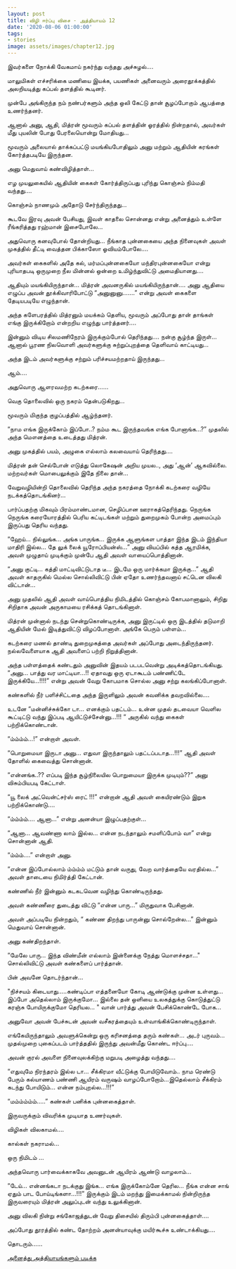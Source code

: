 ```yaml
---
layout: post
title: விழி ஈர்ப்பு விசை - அத்தியாயம் 12
date: '2020-08-06 01:00:00'
tags:
- stories
image: assets/images/chapter12.jpg
---
```

இவர்களை நோக்கி வேகமாய் நகர்ந்து வந்தது அச்சுழல்….

மாலுமிகள் எச்சரிக்கை மணியை இயக்க, பயணிகள் அனைவரும் அரைதூக்கத்தில் அலறியடித்து கப்பல் தளத்தில் கூடினர்.

முன்பே அங்கிருந்த நம் நண்பர்களும் அந்த ஒலி கேட்டு தான் சூழப்போகும் ஆபத்தை உணர்ந்தனர்.

ஆனால் அனு, ஆதி, மித்ரன் மூவரும் கப்பல் தளத்தின் ஓரத்தில் நின்றதால், அவர்கள் மீது புயலின் போது பேரலையொன்று மோதியது…

மூவரும் அலையால் தாக்கப்பட்டு மயங்கியபோதிலும் அனு மற்றும் ஆதியின் கரங்கள் கோர்த்தபடியே இருந்தன.

அனு மெதுவாய் கண்விழித்தாள்…

எழ முயலுகையில் ஆதியின் கைகள் கோர்த்திருப்பது புரிந்து கொஞ்சம் நிம்மதி வந்தது….

கொஞ்சம் நாணமும் அதோடு சேர்ந்திருந்தது…

கூடவே இரவு அவன் பேசியது, இவள் காதலை சொன்னது என்று அனைத்தும் உள்ளே ரீங்கரித்தது ரஹ்மான் இசைபோலே…

அதுவொரு கனவுபோல் தோன்றியது…
நீங்காத புன்னகையை அந்த நினைவுகள் அவள் முகத்தில் தீட்டி வைத்தன பிக்காஸோ ஓவியம்போலே....

அவர்கள் கைகளில் அதே கல், மர்மப்புன்னகையோ மந்திரபுன்னகையோ என்று புரியாதபடி ஒருமுறை நீல மின்னல் ஒன்றை உமிழ்ந்துவிட்டு அமைதியானது….

ஆதியும் மயங்கியிருந்தான்… மித்ரன் அவனருகில் மயங்கியிருந்தான்….
அனு ஆதியை எழுப்ப அவன் தூக்கிவாரிபோட்டு “அனுனுனு…….” என்று அவள் கைகளை தேடியபடியே எழுந்தான்.

அந்த களேபரத்தில் மித்ரனும் மயக்கம் தெளிய, மூவரும் அப்போது தான் தாங்கள் எங்கு இருக்கிறோம் என்றறிய எழுந்து பார்த்தனர்….

இன்னும் விடிய சிலமணிநேரம் இருக்கும்போல் தெரிந்தது…. நன்கு சூழ்ந்த இருள்… ஆனால் பூரண நிலவொளி அவர்களுக்கு சுற்றுப்புறத்தை தெளிவாய் காட்டியது…

அந்த இடம் அவர்களுக்கு சற்றும் பரிச்சயமற்றதாய் இருந்தது…

ஆம்….

அதுவொரு ஆளரவமற்ற கடற்கரை……

வெகு தொலைவில் ஒரு நகரம் தென்படுகிறது…

மூவரும் மிகுந்த குழப்பத்தில் ஆழ்ந்தனர்.

“நாம எங்க இருக்கோம் இப்போ..? நம்ம கூட இருந்தவங்க எங்க போனாங்க…?” முதலில் அந்த மௌனத்தை உடைத்தது மித்ரன்.

அனு முகத்தில் பயம், அழுகை எல்லாம் கலவையாய் தெரிந்தது....

மித்ரன் தன் செல்போன் எடுத்து லொகேஷன் அறிய முயல.., அது ‘ஆன்’ ஆகவில்லை. மற்றவர்கள் மொபைலுக்கும் இதே நிலை தான்…

வேறுவழியின்றி தொலைவில் தெரிந்த அந்த நகரத்தை நோக்கி கடற்கரை வழியே நடக்கத்தொடங்கினர்...

பார்ப்பதற்கு மிகவும் பிரம்மாண்டமான, செழிப்பான ஊராகத்தெரிந்தது.
நெருங்க நெருங்க கரையோரத்தில் பெரிய கட்டிடங்கள் மற்றும் துறைமுகம் போன்ற அமைப்பும் இருப்பது தெரிய வந்தது.

“ஹேய்… நில்லுங்க… அங்க பாருங்க… இருக்க ஆளுங்கள பாத்தா இந்த இடம் இந்தியா மாதிரி இல்ல… தே லுக் லைக் யூரோப்பியன்ஸ்…” அனு வியப்பில் கத்த ஆரமிக்க, அவள் முழுதாய் முடிக்கும் முன்பே ஆதி அவள் வாயைப்பொத்தினான்.

“அனு குட்டி… கத்தி மாட்டிவிட்டுடாத டீ… இடமே ஒரு மார்க்கமா இருக்கு…”  ஆதி  அவள் காதருகில் மெல்ல சொல்லிவிட்டு பின் ஏதோ உணர்ந்தவனாய் சட்டென விலகி விட்டான்…

அனு முதலில் ஆதி அவள் வாய்பொத்திய நிமிடத்தில் கொஞ்சம் கோபமானாலும், சிறிது சிறிதாக அவன் அருகாமயை ரசிக்கத் தொடங்கினாள்.

மித்ரன் முன்னால் நடந்து சென்றுகொண்டிருக்க, அனு இருட்டில் ஒரு இடத்தில் தடுமாறி ஆதியின் மேல் இடித்துவிட்டு விழப்போனாள். அங்கே பெரும் பள்ளம்…

கடற்கரை மணல் தாண்டி துறைமுகத்தை அவர்கள் அப்போது அடைந்திருந்தனர். நல்லவேளையாக ஆதி அவளைப் பற்றி நிறுத்தினான்.

அந்த பள்ளத்தைக் கண்டதும் அனுவின் இதயம் படபடவென்று அடிக்கத்தொடங்கியது.
“அனு… பாத்து வர மாட்டியா…!! ஏதாவது ஒரு ஏடாகூடம் பண்ணிட்டே இருக்கியே…!!!!” என்று அவன் வேறு கோபமாக சொல்ல அனு சற்று கலங்கிப்போனாள்.

கண்களில் நீர் பளிச்சிட்டதை அந்த இருளிலும் அவன் கவனிக்க தவறவில்லை….

உடனே “மன்னிச்சுக்கோ டா… எனக்கும் பதட்டம்… உன்ன முதல் தடவையா வெளில கூட்டிட்டு வந்து இப்படி ஆயிட்டுச்சேன்னு…!!! “ அருகில் வந்து கைகள் பற்றிக்கொண்டான்.

“ம்ம்ம்ம்…!” என்றாள் அவள்.

“பொறுமையா இருடா அனு… எதுவா இருந்தாலும் பதட்டப்படாத…!!!” ஆதி அவள் தோளில் கைவைத்து சொன்னான்.

“என்னங்க..?? எப்படி இந்த சூழ்நிலையில பொறுமையா இருக்க முடியும்??” அனு விசும்பியபடி கேட்டாள்.

“யூ லைக் அட்வென்ட்சர்ஸ் ரைட் !!!” என்றான் ஆதி அவள் கையிரண்டும் இறுக பற்றிக்கொண்டு….

“ம்ம்ம்ம்…. ஆனா…” என்று அனன்யா இழுப்பதற்குள்…

“ஆனா… ஆவண்ணா லாம் இல்ல… என்ன நடந்தாலும் சமளிப்போம் வா” என்று சொன்னான் ஆதி.

“ம்ம்ம்….” என்றாள் அனு.

“என்ன இப்போல்லாம்  ம்ம்ம்ம் மட்டும் தான் வருது, வேற வார்த்தையே வரதில்ல…” அவள் தாடையை நிமிர்த்தி கேட்டான்.

கண்ணில் நீர் இன்னும் கடகடவென வழிந்து கொண்டிருந்தது.

அவள் கண்ணீரை துடைத்து விட்டு “என்ன பாரு…” மிருதுவாக பேசினான்.

அவள் அப்படியே நின்றதும்,
“ கண்ண திறந்து பாருன்னு சொல்றேன்ல…” இன்னும் மெதுவாய்  சொன்னான்.

அனு கண்திறந்தாள்.

“மேலே பாரு... இந்த விண்மீன் எல்லாம் இன்னைக்கு நேத்து மொளச்சதா..." சொல்லிவிட்டு அவள் கண்களைப் பார்த்தான்.

பின் அவனே தொடர்ந்தான்...

"நிச்சயம் கிடையாது…..கண்டிப்பா எத்தனையோ கோடி ஆண்டுக்கு முன்ன உள்ளது...
இப்போ அதெல்லாம் இருக்குமோ...
இல்லை தன் ஒளியை உலகத்துக்கு கொடுத்துட்டு கரஞ்சு போயிருக்குமோ தெரியல... " வான் பார்த்து அவன் பேசிக்கொண்டே போக...

அனுவோ அவன் பேச்சுடன் அவன் வசீகரத்தையும் உள்வாங்கிக்கொண்டிருந்தாள்.

எங்கேயிருந்தாலும் அவளுக்கென்று ஒரு கரிசனத்தை தரும் கண்கள்... அடர் புருவம்... முதல்முறை புகைப்படம் பார்த்ததில் இருந்து அவன்மீது கொண்ட ஈர்ப்பு....

அவன் குரல் அவளை நினைவுலக்கிற்கு மறுபடி அழைத்து வந்தது….

“எதுவுமே நிரந்தரம் இல்ல டா… சீக்கிரமா வீட்டுக்கு போயிடுவோம்.. நாம ரெண்டு பேரும் கல்யாணம் பண்ணி ஆயிரம் வருஷம் வாழப்போறோம்…இதெல்லாம் சீக்கிரம் கடந்து போயிடும்… என்ன நம்புறல்ல…!!!”

“மம்ம்ம்ம்ம்…..” கண்கள் பனிக்க புன்னகைத்தாள்.

இருவருக்கும் விவரிக்க முடியாத உணர்வுகள்.

விழிகள் விலகாமல்….

கால்கள் நகராமல்…

ஒரு நிமிடம் …

அந்தவொரு பார்வைக்காகவே அவனுடன் ஆயிரம் ஆண்டு வாழலாம்…

“டேய்… என்னங்கடா நடக்குது இங்க… எங்க இருக்கோம்னே தெரில… நீங்க என்ன சாங் ஏதும் பாட போய்டிங்களா…!!!” இருக்கும் இடம் மறந்து இமைக்காமல் நின்றிருந்த இருவரையும் மித்ரன் அலுப்புடன் வந்து உலுக்கினான்.

அனு விலகி நின்று சங்கோஜத்துடன் வேறு திசையில் திரும்பி புன்னகைத்தாள்....

அப்போது தூரத்தில் கண்ட தோற்றம் அனன்யாவுக்கு மயிர்கூச்சு உண்டாக்கியது….

தொடரும்……

[அனைத்து அத்தியாயங்களும் படிக்க](https://www.pratheba.com/vizhi-eerppu-visai/)
